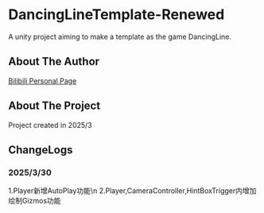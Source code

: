 # DancingLineTemplate-Renewed
A unity project aiming to make a template as the game DancingLine.

## About The Author
[Bilibili Personal Page](https://space.bilibili.com/291841883?spm_id_from=333.1007.0.0)

## About The Project
  Project created in 2025/3
## ChangeLogs
### 2025/3/30
 1.Player新增AutoPlay功能\n
 2.Player,CameraController,HintBoxTrigger内增加绘制Gizmos功能
